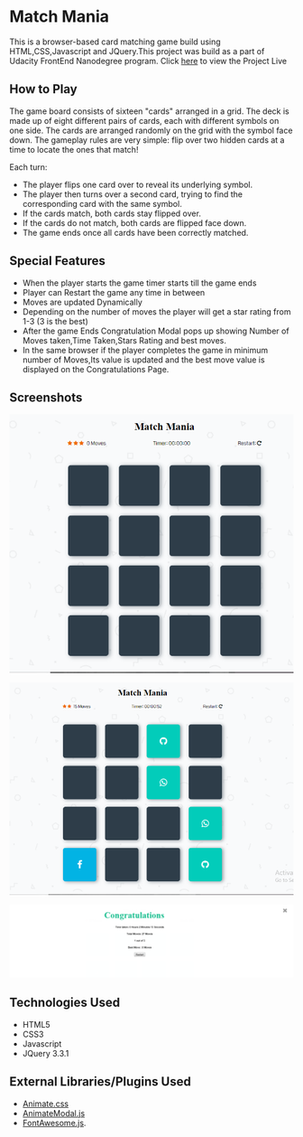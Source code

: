 # Match Mania

This is a browser-based card matching game build using HTML,CSS,Javascript and JQuery.This project was build as a part of Udacity FrontEnd Nanodegree program.
Click [here](https://sakshianand.github.io/Memory-Match/) to view the Project Live
## How to Play

The game board consists of sixteen "cards" arranged in a grid. The deck is made up of eight different pairs of cards, each with different symbols on one side. The cards are arranged randomly on the grid with the symbol face down. The gameplay rules are very simple: flip over two hidden cards at a time to locate the ones that match!

Each turn:

 * The player flips one card over to reveal its underlying symbol.
 * The player then turns over a second card, trying to find the corresponding card with the same symbol.
 * If the cards match, both cards stay flipped over.
 * If the cards do not match, both cards are flipped face down.
 * The game ends once all cards have been correctly matched.

## Special Features

 * When the player starts the game timer starts till the game ends
 * Player can Restart the game any time in between
 * Moves are updated Dynamically
 * Depending on the number of moves the player will get a star rating from 1-3 (3 is the best)
 * After the game Ends Congratulation Modal pops up showing Number of Moves taken,Time Taken,Stars Rating and best moves.
 * In the same browser if the player completes the game in minimum number of Moves,Its value is updated  and the best move value is displayed on the Congratulations Page.

 ## Screenshots

![Start Game](screenshots/startgame.PNG)

![Game](screenshots/game.PNG)

![Game Finished](screenshots/gamefinished.PNG )


 ## Technologies Used

 * HTML5
 * CSS3
 * Javascript
 * JQuery 3.3.1

 ## External Libraries/Plugins Used
 * [Animate.css](https://daneden.github.io/animate.css/)
 * [AnimateModal.js](http://joaopereirawd.github.io/animatedModal.js/)
 * [FontAwesome.js](https://fontawesome.com/).



